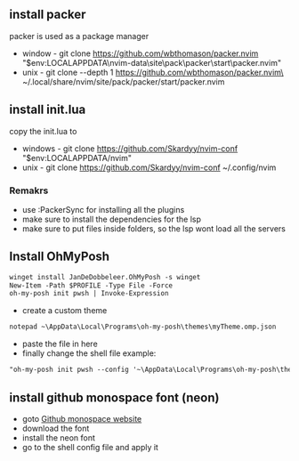 ## install packer

packer is used as a package manager
* window - git clone https://github.com/wbthomason/packer.nvim "$env:LOCALAPPDATA\nvim-data\site\pack\packer\start\packer.nvim"
* unix - git clone --depth 1 https://github.com/wbthomason/packer.nvim\ ~/.local/share/nvim/site/pack/packer/start/packer.nvim

## install init.lua  
copy the init.lua to
* windows - git clone https://github.com/Skardyy/nvim-conf "$env:LOCALAPPDATA/nvim"
* unix - git clone https://github.com/Skardyy/nvim-conf ~/.config/nvim

### Remakrs  
* use :PackerSync for installing all the plugins
* make sure to install the dependencies for the lsp
* make sure to put files inside folders, so the lsp wont load all the servers

## Install OhMyPosh  
```diff
winget install JanDeDobbeleer.OhMyPosh -s winget
New-Item -Path $PROFILE -Type File -Force
oh-my-posh init pwsh | Invoke-Expression
```
* create a custom theme
```diff
notepad ~\AppData\Local\Programs\oh-my-posh\themes\myTheme.omp.json
```
* paste the file in here
* finally change the shell file
example:
```diff
"oh-my-posh init pwsh --config '~\AppData\Local\Programs\oh-my-posh\themes\myTheme.omp.json' | Invoke-Expression" > $PROFILE
```

## install github monospace font (neon) 
* goto [Github monospace website](https://monaspace.githubnext.com)
* download the font
* install the neon font
* go to the shell config file and apply it
